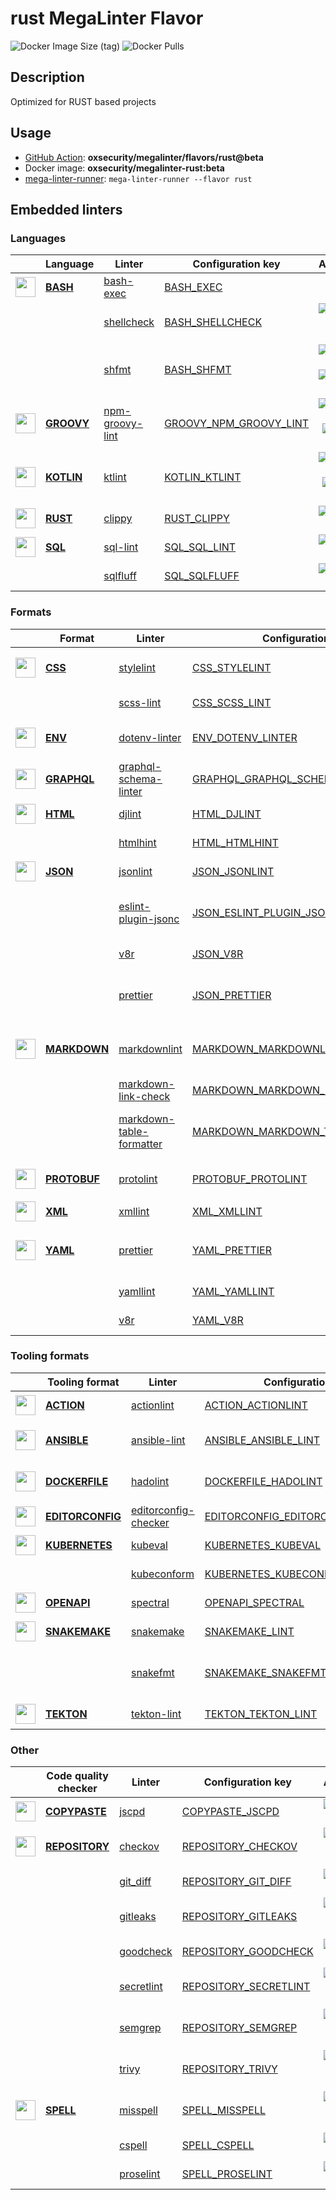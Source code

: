 # rust MegaLinter Flavor

![Docker Image Size (tag)](https://img.shields.io/docker/image-size/oxsecurity/megalinter-rust/beta)
![Docker Pulls](https://img.shields.io/docker/pulls/oxsecurity/megalinter-rust)

## Description

Optimized for RUST based projects

## Usage

- [GitHub Action](https://megalinter.io/beta/installation/#github-action): **oxsecurity/megalinter/flavors/rust@beta**
- Docker image: **oxsecurity/megalinter-rust:beta**
- [mega-linter-runner](https://megalinter.io/beta/mega-linter-runner/): `mega-linter-runner --flavor rust`

## Embedded linters

### Languages

| <!-- --> | Language | Linter | Configuration key | Additional  |
| :---: | ----------------- | -------------- | ------------ | :-----:  |
| <img src="https://github.com/oxsecurity/megalinter/raw/main/docs/assets/icons/bash.ico" alt="" height="32px" class="megalinter-icon"></a> <!-- linter-icon --> | [**BASH**](https://megalinter.io/beta/descriptors/bash/) | [bash-exec](https://megalinter.io/beta/descriptors/bash_bash_exec/)| [BASH_EXEC](https://megalinter.io/beta/descriptors/bash_bash_exec/)|  |
| <!-- --> <!-- linter-icon --> |  | [shellcheck](https://megalinter.io/beta/descriptors/bash_shellcheck/)| [BASH_SHELLCHECK](https://megalinter.io/beta/descriptors/bash_shellcheck/)| [![GitHub stars](https://img.shields.io/github/stars/koalaman/shellcheck?cacheSeconds=3600)](https://github.com/koalaman/shellcheck) ![sarif](https://shields.io/badge/-SARIF-orange) |
| <!-- --> <!-- linter-icon --> |  | [shfmt](https://megalinter.io/beta/descriptors/bash_shfmt/)| [BASH_SHFMT](https://megalinter.io/beta/descriptors/bash_shfmt/)| [![GitHub stars](https://img.shields.io/github/stars/mvdan/sh?cacheSeconds=3600)](https://github.com/mvdan/sh) ![formatter](https://shields.io/badge/-format-yellow) |
| <img src="https://github.com/oxsecurity/megalinter/raw/main/docs/assets/icons/groovy.ico" alt="" height="32px" class="megalinter-icon"></a> <!-- linter-icon --> | [**GROOVY**](https://megalinter.io/beta/descriptors/groovy/) | [npm-groovy-lint](https://megalinter.io/beta/descriptors/groovy_npm_groovy_lint/)| [GROOVY_NPM_GROOVY_LINT](https://megalinter.io/beta/descriptors/groovy_npm_groovy_lint/)| [![GitHub stars](https://img.shields.io/github/stars/nvuillam/npm-groovy-lint?cacheSeconds=3600)](https://github.com/nvuillam/npm-groovy-lint) ![autofix](https://shields.io/badge/-autofix-green) ![sarif](https://shields.io/badge/-SARIF-orange) |
| <img src="https://github.com/oxsecurity/megalinter/raw/main/docs/assets/icons/kotlin.ico" alt="" height="32px" class="megalinter-icon"></a> <!-- linter-icon --> | [**KOTLIN**](https://megalinter.io/beta/descriptors/kotlin/) | [ktlint](https://megalinter.io/beta/descriptors/kotlin_ktlint/)| [KOTLIN_KTLINT](https://megalinter.io/beta/descriptors/kotlin_ktlint/)| [![GitHub stars](https://img.shields.io/github/stars/pinterest/ktlint?cacheSeconds=3600)](https://github.com/pinterest/ktlint) ![autofix](https://shields.io/badge/-autofix-green) ![sarif](https://shields.io/badge/-SARIF-orange) |
| <img src="https://github.com/oxsecurity/megalinter/raw/main/docs/assets/icons/rust.ico" alt="" height="32px" class="megalinter-icon"></a> <!-- linter-icon --> | [**RUST**](https://megalinter.io/beta/descriptors/rust/) | [clippy](https://megalinter.io/beta/descriptors/rust_clippy/)| [RUST_CLIPPY](https://megalinter.io/beta/descriptors/rust_clippy/)| [![GitHub stars](https://img.shields.io/github/stars/rust-lang/rust-clippy?cacheSeconds=3600)](https://github.com/rust-lang/rust-clippy) |
| <img src="https://github.com/oxsecurity/megalinter/raw/main/docs/assets/icons/sql.ico" alt="" height="32px" class="megalinter-icon"></a> <!-- linter-icon --> | [**SQL**](https://megalinter.io/beta/descriptors/sql/) | [sql-lint](https://megalinter.io/beta/descriptors/sql_sql_lint/)| [SQL_SQL_LINT](https://megalinter.io/beta/descriptors/sql_sql_lint/)| [![GitHub stars](https://img.shields.io/github/stars/joereynolds/sql-lint?cacheSeconds=3600)](https://github.com/joereynolds/sql-lint) |
| <!-- --> <!-- linter-icon --> |  | [sqlfluff](https://megalinter.io/beta/descriptors/sql_sqlfluff/)| [SQL_SQLFLUFF](https://megalinter.io/beta/descriptors/sql_sqlfluff/)| [![GitHub stars](https://img.shields.io/github/stars/sqlfluff/sqlfluff?cacheSeconds=3600)](https://github.com/sqlfluff/sqlfluff) |

### Formats

| <!-- --> | Format | Linter | Configuration key | Additional  |
| :---: | ----------------- | -------------- | ------------ | :-----:  |
| <img src="https://github.com/oxsecurity/megalinter/raw/main/docs/assets/icons/css.ico" alt="" height="32px" class="megalinter-icon"></a> <!-- linter-icon --> | [**CSS**](https://megalinter.io/beta/descriptors/css/) | [stylelint](https://megalinter.io/beta/descriptors/css_stylelint/)| [CSS_STYLELINT](https://megalinter.io/beta/descriptors/css_stylelint/)| [![GitHub stars](https://img.shields.io/github/stars/stylelint/stylelint?cacheSeconds=3600)](https://github.com/stylelint/stylelint) ![autofix](https://shields.io/badge/-autofix-green) |
| <!-- --> <!-- linter-icon --> |  | [scss-lint](https://megalinter.io/beta/descriptors/css_scss_lint/)| [CSS_SCSS_LINT](https://megalinter.io/beta/descriptors/css_scss_lint/)| [![GitHub stars](https://img.shields.io/github/stars/sds/scss-lint?cacheSeconds=3600)](https://github.com/sds/scss-lint) |
| <img src="https://github.com/oxsecurity/megalinter/raw/main/docs/assets/icons/env.ico" alt="" height="32px" class="megalinter-icon"></a> <!-- linter-icon --> | [**ENV**](https://megalinter.io/beta/descriptors/env/) | [dotenv-linter](https://megalinter.io/beta/descriptors/env_dotenv_linter/)| [ENV_DOTENV_LINTER](https://megalinter.io/beta/descriptors/env_dotenv_linter/)| [![GitHub stars](https://img.shields.io/github/stars/dotenv-linter/dotenv-linter?cacheSeconds=3600)](https://github.com/dotenv-linter/dotenv-linter) ![autofix](https://shields.io/badge/-autofix-green) |
| <img src="https://github.com/oxsecurity/megalinter/raw/main/docs/assets/icons/graphql.ico" alt="" height="32px" class="megalinter-icon"></a> <!-- linter-icon --> | [**GRAPHQL**](https://megalinter.io/beta/descriptors/graphql/) | [graphql-schema-linter](https://megalinter.io/beta/descriptors/graphql_graphql_schema_linter/)| [GRAPHQL_GRAPHQL_SCHEMA_LINTER](https://megalinter.io/beta/descriptors/graphql_graphql_schema_linter/)| [![GitHub stars](https://img.shields.io/github/stars/cjoudrey/graphql-schema-linter?cacheSeconds=3600)](https://github.com/cjoudrey/graphql-schema-linter) |
| <img src="https://github.com/oxsecurity/megalinter/raw/main/docs/assets/icons/html.ico" alt="" height="32px" class="megalinter-icon"></a> <!-- linter-icon --> | [**HTML**](https://megalinter.io/beta/descriptors/html/) | [djlint](https://megalinter.io/beta/descriptors/html_djlint/)| [HTML_DJLINT](https://megalinter.io/beta/descriptors/html_djlint/)| [![GitHub stars](https://img.shields.io/github/stars/Riverside-Healthcare/djlint?cacheSeconds=3600)](https://github.com/Riverside-Healthcare/djlint) |
| <!-- --> <!-- linter-icon --> |  | [htmlhint](https://megalinter.io/beta/descriptors/html_htmlhint/)| [HTML_HTMLHINT](https://megalinter.io/beta/descriptors/html_htmlhint/)| [![GitHub stars](https://img.shields.io/github/stars/htmlhint/HTMLHint?cacheSeconds=3600)](https://github.com/htmlhint/HTMLHint) |
| <img src="https://github.com/oxsecurity/megalinter/raw/main/docs/assets/icons/json.ico" alt="" height="32px" class="megalinter-icon"></a> <!-- linter-icon --> | [**JSON**](https://megalinter.io/beta/descriptors/json/) | [jsonlint](https://megalinter.io/beta/descriptors/json_jsonlint/)| [JSON_JSONLINT](https://megalinter.io/beta/descriptors/json_jsonlint/)| [![GitHub stars](https://img.shields.io/github/stars/prantlf/jsonlint?cacheSeconds=3600)](https://github.com/prantlf/jsonlint) |
| <!-- --> <!-- linter-icon --> |  | [eslint-plugin-jsonc](https://megalinter.io/beta/descriptors/json_eslint_plugin_jsonc/)| [JSON_ESLINT_PLUGIN_JSONC](https://megalinter.io/beta/descriptors/json_eslint_plugin_jsonc/)| [![GitHub stars](https://img.shields.io/github/stars/ota-meshi/eslint-plugin-jsonc?cacheSeconds=3600)](https://github.com/ota-meshi/eslint-plugin-jsonc) ![autofix](https://shields.io/badge/-autofix-green) ![sarif](https://shields.io/badge/-SARIF-orange) |
| <!-- --> <!-- linter-icon --> |  | [v8r](https://megalinter.io/beta/descriptors/json_v8r/)| [JSON_V8R](https://megalinter.io/beta/descriptors/json_v8r/)| [![GitHub stars](https://img.shields.io/github/stars/chris48s/v8r?cacheSeconds=3600)](https://github.com/chris48s/v8r) |
| <!-- --> <!-- linter-icon --> |  | [prettier](https://megalinter.io/beta/descriptors/json_prettier/)| [JSON_PRETTIER](https://megalinter.io/beta/descriptors/json_prettier/)| [![GitHub stars](https://img.shields.io/github/stars/prettier/prettier?cacheSeconds=3600)](https://github.com/prettier/prettier) ![formatter](https://shields.io/badge/-format-yellow) |
| <img src="https://github.com/oxsecurity/megalinter/raw/main/docs/assets/icons/markdown.ico" alt="" height="32px" class="megalinter-icon"></a> <!-- linter-icon --> | [**MARKDOWN**](https://megalinter.io/beta/descriptors/markdown/) | [markdownlint](https://megalinter.io/beta/descriptors/markdown_markdownlint/)| [MARKDOWN_MARKDOWNLINT](https://megalinter.io/beta/descriptors/markdown_markdownlint/)| [![GitHub stars](https://img.shields.io/github/stars/DavidAnson/markdownlint?cacheSeconds=3600)](https://github.com/DavidAnson/markdownlint) ![formatter](https://shields.io/badge/-format-yellow) |
| <!-- --> <!-- linter-icon --> |  | [markdown-link-check](https://megalinter.io/beta/descriptors/markdown_markdown_link_check/)| [MARKDOWN_MARKDOWN_LINK_CHECK](https://megalinter.io/beta/descriptors/markdown_markdown_link_check/)| [![GitHub stars](https://img.shields.io/github/stars/tcort/markdown-link-check?cacheSeconds=3600)](https://github.com/tcort/markdown-link-check) |
| <!-- --> <!-- linter-icon --> |  | [markdown-table-formatter](https://megalinter.io/beta/descriptors/markdown_markdown_table_formatter/)| [MARKDOWN_MARKDOWN_TABLE_FORMATTER](https://megalinter.io/beta/descriptors/markdown_markdown_table_formatter/)| [![GitHub stars](https://img.shields.io/github/stars/nvuillam/markdown-table-formatter?cacheSeconds=3600)](https://github.com/nvuillam/markdown-table-formatter) ![formatter](https://shields.io/badge/-format-yellow) |
| <img src="https://github.com/oxsecurity/megalinter/raw/main/docs/assets/icons/protobuf.ico" alt="" height="32px" class="megalinter-icon"></a> <!-- linter-icon --> | [**PROTOBUF**](https://megalinter.io/beta/descriptors/protobuf/) | [protolint](https://megalinter.io/beta/descriptors/protobuf_protolint/)| [PROTOBUF_PROTOLINT](https://megalinter.io/beta/descriptors/protobuf_protolint/)| [![GitHub stars](https://img.shields.io/github/stars/yoheimuta/protolint?cacheSeconds=3600)](https://github.com/yoheimuta/protolint) ![autofix](https://shields.io/badge/-autofix-green) |
| <img src="https://github.com/oxsecurity/megalinter/raw/main/docs/assets/icons/xml.ico" alt="" height="32px" class="megalinter-icon"></a> <!-- linter-icon --> | [**XML**](https://megalinter.io/beta/descriptors/xml/) | [xmllint](https://megalinter.io/beta/descriptors/xml_xmllint/)| [XML_XMLLINT](https://megalinter.io/beta/descriptors/xml_xmllint/)|  |
| <img src="https://github.com/oxsecurity/megalinter/raw/main/docs/assets/icons/yaml.ico" alt="" height="32px" class="megalinter-icon"></a> <!-- linter-icon --> | [**YAML**](https://megalinter.io/beta/descriptors/yaml/) | [prettier](https://megalinter.io/beta/descriptors/yaml_prettier/)| [YAML_PRETTIER](https://megalinter.io/beta/descriptors/yaml_prettier/)| [![GitHub stars](https://img.shields.io/github/stars/prettier/prettier?cacheSeconds=3600)](https://github.com/prettier/prettier) ![formatter](https://shields.io/badge/-format-yellow) |
| <!-- --> <!-- linter-icon --> |  | [yamllint](https://megalinter.io/beta/descriptors/yaml_yamllint/)| [YAML_YAMLLINT](https://megalinter.io/beta/descriptors/yaml_yamllint/)| [![GitHub stars](https://img.shields.io/github/stars/adrienverge/yamllint?cacheSeconds=3600)](https://github.com/adrienverge/yamllint) |
| <!-- --> <!-- linter-icon --> |  | [v8r](https://megalinter.io/beta/descriptors/yaml_v8r/)| [YAML_V8R](https://megalinter.io/beta/descriptors/yaml_v8r/)| [![GitHub stars](https://img.shields.io/github/stars/chris48s/v8r?cacheSeconds=3600)](https://github.com/chris48s/v8r) |

### Tooling formats

| <!-- --> | Tooling format | Linter | Configuration key | Additional  |
| :---: | ----------------- | -------------- | ------------ | :-----:  |
| <img src="https://github.com/oxsecurity/megalinter/raw/main/docs/assets/icons/default.ico" alt="" height="32px" class="megalinter-icon"></a> <!-- linter-icon --> | [**ACTION**](https://megalinter.io/beta/descriptors/action/) | [actionlint](https://megalinter.io/beta/descriptors/action_actionlint/)| [ACTION_ACTIONLINT](https://megalinter.io/beta/descriptors/action_actionlint/)| [![GitHub stars](https://img.shields.io/github/stars/rhysd/actionlint?cacheSeconds=3600)](https://github.com/rhysd/actionlint) |
| <img src="https://github.com/oxsecurity/megalinter/raw/main/docs/assets/icons/ansible.ico" alt="" height="32px" class="megalinter-icon"></a> <!-- linter-icon --> | [**ANSIBLE**](https://megalinter.io/beta/descriptors/ansible/) | [ansible-lint](https://megalinter.io/beta/descriptors/ansible_ansible_lint/)| [ANSIBLE_ANSIBLE_LINT](https://megalinter.io/beta/descriptors/ansible_ansible_lint/)| [![GitHub stars](https://img.shields.io/github/stars/ansible/ansible-lint?cacheSeconds=3600)](https://github.com/ansible/ansible-lint) ![sarif](https://shields.io/badge/-SARIF-orange) |
| <img src="https://github.com/oxsecurity/megalinter/raw/main/docs/assets/icons/dockerfile.ico" alt="" height="32px" class="megalinter-icon"></a> <!-- linter-icon --> | [**DOCKERFILE**](https://megalinter.io/beta/descriptors/dockerfile/) | [hadolint](https://megalinter.io/beta/descriptors/dockerfile_hadolint/)| [DOCKERFILE_HADOLINT](https://megalinter.io/beta/descriptors/dockerfile_hadolint/)| [![GitHub stars](https://img.shields.io/github/stars/hadolint/hadolint?cacheSeconds=3600)](https://github.com/hadolint/hadolint) ![sarif](https://shields.io/badge/-SARIF-orange) |
| <img src="https://github.com/oxsecurity/megalinter/raw/main/docs/assets/icons/editorconfig.ico" alt="" height="32px" class="megalinter-icon"></a> <!-- linter-icon --> | [**EDITORCONFIG**](https://megalinter.io/beta/descriptors/editorconfig/) | [editorconfig-checker](https://megalinter.io/beta/descriptors/editorconfig_editorconfig_checker/)| [EDITORCONFIG_EDITORCONFIG_CHECKER](https://megalinter.io/beta/descriptors/editorconfig_editorconfig_checker/)| [![GitHub stars](https://img.shields.io/github/stars/editorconfig-checker/editorconfig-checker?cacheSeconds=3600)](https://github.com/editorconfig-checker/editorconfig-checker) |
| <img src="https://github.com/oxsecurity/megalinter/raw/main/docs/assets/icons/kubernetes.ico" alt="" height="32px" class="megalinter-icon"></a> <!-- linter-icon --> | [**KUBERNETES**](https://megalinter.io/beta/descriptors/kubernetes/) | [kubeval](https://megalinter.io/beta/descriptors/kubernetes_kubeval/)| [KUBERNETES_KUBEVAL](https://megalinter.io/beta/descriptors/kubernetes_kubeval/)| [![GitHub stars](https://img.shields.io/github/stars/instrumenta/kubeval?cacheSeconds=3600)](https://github.com/instrumenta/kubeval) |
| <!-- --> <!-- linter-icon --> |  | [kubeconform](https://megalinter.io/beta/descriptors/kubernetes_kubeconform/)| [KUBERNETES_KUBECONFORM](https://megalinter.io/beta/descriptors/kubernetes_kubeconform/)| [![GitHub stars](https://img.shields.io/github/stars/yannh/kubeconform?cacheSeconds=3600)](https://github.com/yannh/kubeconform) |
| <img src="https://github.com/oxsecurity/megalinter/raw/main/docs/assets/icons/openapi.ico" alt="" height="32px" class="megalinter-icon"></a> <!-- linter-icon --> | [**OPENAPI**](https://megalinter.io/beta/descriptors/openapi/) | [spectral](https://megalinter.io/beta/descriptors/openapi_spectral/)| [OPENAPI_SPECTRAL](https://megalinter.io/beta/descriptors/openapi_spectral/)| [![GitHub stars](https://img.shields.io/github/stars/stoplightio/spectral?cacheSeconds=3600)](https://github.com/stoplightio/spectral) |
| <img src="https://github.com/oxsecurity/megalinter/raw/main/docs/assets/icons/snakemake.ico" alt="" height="32px" class="megalinter-icon"></a> <!-- linter-icon --> | [**SNAKEMAKE**](https://megalinter.io/beta/descriptors/snakemake/) | [snakemake](https://megalinter.io/beta/descriptors/snakemake_snakemake/)| [SNAKEMAKE_LINT](https://megalinter.io/beta/descriptors/snakemake_snakemake/)| [![GitHub stars](https://img.shields.io/github/stars/snakemake/snakemake?cacheSeconds=3600)](https://github.com/snakemake/snakemake) |
| <!-- --> <!-- linter-icon --> |  | [snakefmt](https://megalinter.io/beta/descriptors/snakemake_snakefmt/)| [SNAKEMAKE_SNAKEFMT](https://megalinter.io/beta/descriptors/snakemake_snakefmt/)| [![GitHub stars](https://img.shields.io/github/stars/snakemake/snakefmt?cacheSeconds=3600)](https://github.com/snakemake/snakefmt) ![formatter](https://shields.io/badge/-format-yellow) |
| <img src="https://github.com/oxsecurity/megalinter/raw/main/docs/assets/icons/tekton.ico" alt="" height="32px" class="megalinter-icon"></a> <!-- linter-icon --> | [**TEKTON**](https://megalinter.io/beta/descriptors/tekton/) | [tekton-lint](https://megalinter.io/beta/descriptors/tekton_tekton_lint/)| [TEKTON_TEKTON_LINT](https://megalinter.io/beta/descriptors/tekton_tekton_lint/)| [![GitHub stars](https://img.shields.io/github/stars/IBM/tekton-lint?cacheSeconds=3600)](https://github.com/IBM/tekton-lint) |

### Other

| <!-- --> | Code quality checker | Linter | Configuration key | Additional  |
| :---: | ----------------- | -------------- | ------------ | :-----:  |
| <img src="https://github.com/oxsecurity/megalinter/raw/main/docs/assets/icons/copypaste.ico" alt="" height="32px" class="megalinter-icon"></a> <!-- linter-icon --> | [**COPYPASTE**](https://megalinter.io/beta/descriptors/copypaste/) | [jscpd](https://megalinter.io/beta/descriptors/copypaste_jscpd/)| [COPYPASTE_JSCPD](https://megalinter.io/beta/descriptors/copypaste_jscpd/)| [![GitHub stars](https://img.shields.io/github/stars/kucherenko/jscpd?cacheSeconds=3600)](https://github.com/kucherenko/jscpd) |
| <img src="https://github.com/oxsecurity/megalinter/raw/main/docs/assets/icons/default.ico" alt="" height="32px" class="megalinter-icon"></a> <!-- linter-icon --> | [**REPOSITORY**](https://megalinter.io/beta/descriptors/repository/) | [checkov](https://megalinter.io/beta/descriptors/repository_checkov/)| [REPOSITORY_CHECKOV](https://megalinter.io/beta/descriptors/repository_checkov/)| [![GitHub stars](https://img.shields.io/github/stars/bridgecrewio/checkov?cacheSeconds=3600)](https://github.com/bridgecrewio/checkov) ![sarif](https://shields.io/badge/-SARIF-orange) |
| <!-- --> <!-- linter-icon --> |  | [git_diff](https://megalinter.io/beta/descriptors/repository_git_diff/)| [REPOSITORY_GIT_DIFF](https://megalinter.io/beta/descriptors/repository_git_diff/)| [![GitHub stars](https://img.shields.io/github/stars/git/git?cacheSeconds=3600)](https://github.com/git/git) |
| <!-- --> <!-- linter-icon --> |  | [gitleaks](https://megalinter.io/beta/descriptors/repository_gitleaks/)| [REPOSITORY_GITLEAKS](https://megalinter.io/beta/descriptors/repository_gitleaks/)| [![GitHub stars](https://img.shields.io/github/stars/zricethezav/gitleaks?cacheSeconds=3600)](https://github.com/zricethezav/gitleaks) ![sarif](https://shields.io/badge/-SARIF-orange) |
| <!-- --> <!-- linter-icon --> |  | [goodcheck](https://megalinter.io/beta/descriptors/repository_goodcheck/)| [REPOSITORY_GOODCHECK](https://megalinter.io/beta/descriptors/repository_goodcheck/)| [![GitHub stars](https://img.shields.io/github/stars/sider/goodcheck?cacheSeconds=3600)](https://github.com/sider/goodcheck) |
| <!-- --> <!-- linter-icon --> |  | [secretlint](https://megalinter.io/beta/descriptors/repository_secretlint/)| [REPOSITORY_SECRETLINT](https://megalinter.io/beta/descriptors/repository_secretlint/)| [![GitHub stars](https://img.shields.io/github/stars/secretlint/secretlint?cacheSeconds=3600)](https://github.com/secretlint/secretlint) ![sarif](https://shields.io/badge/-SARIF-orange) |
| <!-- --> <!-- linter-icon --> |  | [semgrep](https://megalinter.io/beta/descriptors/repository_semgrep/)| [REPOSITORY_SEMGREP](https://megalinter.io/beta/descriptors/repository_semgrep/)| [![GitHub stars](https://img.shields.io/github/stars/returntocorp/semgrep?cacheSeconds=3600)](https://github.com/returntocorp/semgrep) ![sarif](https://shields.io/badge/-SARIF-orange) |
| <!-- --> <!-- linter-icon --> |  | [trivy](https://megalinter.io/beta/descriptors/repository_trivy/)| [REPOSITORY_TRIVY](https://megalinter.io/beta/descriptors/repository_trivy/)| [![GitHub stars](https://img.shields.io/github/stars/aquasecurity/trivy?cacheSeconds=3600)](https://github.com/aquasecurity/trivy) ![sarif](https://shields.io/badge/-SARIF-orange) |
| <img src="https://github.com/oxsecurity/megalinter/raw/main/docs/assets/icons/spell.ico" alt="" height="32px" class="megalinter-icon"></a> <!-- linter-icon --> | [**SPELL**](https://megalinter.io/beta/descriptors/spell/) | [misspell](https://megalinter.io/beta/descriptors/spell_misspell/)| [SPELL_MISSPELL](https://megalinter.io/beta/descriptors/spell_misspell/)| [![GitHub stars](https://img.shields.io/github/stars/client9/misspell?cacheSeconds=3600)](https://github.com/client9/misspell) ![autofix](https://shields.io/badge/-autofix-green) |
| <!-- --> <!-- linter-icon --> |  | [cspell](https://megalinter.io/beta/descriptors/spell_cspell/)| [SPELL_CSPELL](https://megalinter.io/beta/descriptors/spell_cspell/)| [![GitHub stars](https://img.shields.io/github/stars/streetsidesoftware/cspell?cacheSeconds=3600)](https://github.com/streetsidesoftware/cspell) |
| <!-- --> <!-- linter-icon --> |  | [proselint](https://megalinter.io/beta/descriptors/spell_proselint/)| [SPELL_PROSELINT](https://megalinter.io/beta/descriptors/spell_proselint/)| [![GitHub stars](https://img.shields.io/github/stars/amperser/proselint?cacheSeconds=3600)](https://github.com/amperser/proselint) |


